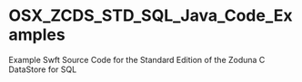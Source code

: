 # OSX_ZCDS_STD_SQL_Java_Code_Examples
Example Swft Source Code for the Standard Edition of the Zoduna C DataStore for SQL
